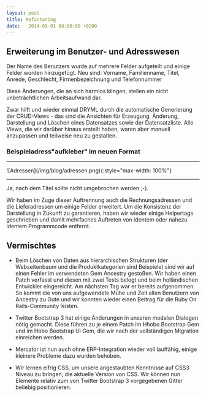 ```yaml
---
layout: post
title: Refactoring
date:   2014-09-01 08:00:00 +0200
---
```


## Erweiterung im Benutzer- und Adresswesen

Der Name des Benutzers wurde auf mehrere Felder aufgeteilt und einige
Felder wurden hinzugefügt. Neu sind: Vorname, Familienname, Titel,
Anrede, Geschlecht, Firmenbezeichnung und Telefonnummer

Diese Änderungen, die an sich harmlos klingen, stellen ein nicht
unbeträchtlichen Arbeitsaufwand dar.

Zwar hilft und wieder einmal DRYML durch die automatische Generierung
der CRUD-Views - das sind die Ansichten für Erzeugung, Änderung,
Darstellung und Löschen eines Datensatzes sowie der Datensatzliste. Alle
Views, die wir darüber hinaus erstellt haben, waren aber manuell
anzupassen und teilweise neu zu gestalten.

### Beispieladress"aufkleber" im neuen Format

<hr/>
![Adressen](/img/blog/adressen.png){:style="max-width: 100%"}
<hr/>

Ja, nach dem Titel sollte nicht umgebrochen werden ;-).

Wir haben im Zuge dieser Auftrennung auch die Rechnungsadressen und die
Lieferadressen um einige Felder erweitert. Um die Konsistenz der
Darstellung in Zukunft zu garantieren, haben wir wieder einige
Helpertags geschrieben und damit mehrfaches Auftreten von identem oder
nahezu identem Programmcode entfernt.

Vermischtes
-----------

-   Beim Löschen von Daten aus hierarchischen Strukturen (der
    Webseitenbaum und die Produktkategorien sind Beispiele) sind wir auf
    einen Fehler im verwendeten Gem Ancestry gestoßen. Wir haben einen
    Patch verfasst und diesen mit zwei Tests belegt und beim
    holländischen Entwickler eingereicht. Am nächsten Tag war er
    bereits aufgenommen. So kommt die von uns aufgewendete Mühe und Zeit
    allen Benutzern von Ancestry zu Gute und wir konnten wieder einen
    Beitrag für die Ruby On Rails-Community leisten.

-   Twitter Bootstrap 3 hat einige Änderungen in unseren modalen
    Dialogen nötig gemacht. Diese führen zu je einem Patch im Hhobo
    Bootstrap Gem und im Hobo Bootstrap Ui Gem, die wir nach der
    vollständigen Migration einreichen werden.

-   Mercator ist nun auch ohne ERP-Integration wieder voll lauffähig,
    einige kleinere Probleme dazu wurden behoben.

-   Wir lernen eifrig CSS, um unsere angestaubten Kenntnisse auf CSS3
    Niveau zu bringen, die aktuelle Version von CSS. Wir können nun
    Elemente relativ zum von Twitter Bootstrap 3 vorgegebenen Gitter
    beliebig positionieren.